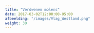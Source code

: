 ```yaml
---
title: "Verdwenen molens"
date: 2017-03-02T12:00:00-05:00
afbeelding: "/images/Vlag_Westland.png"
weight: 30
---
```


